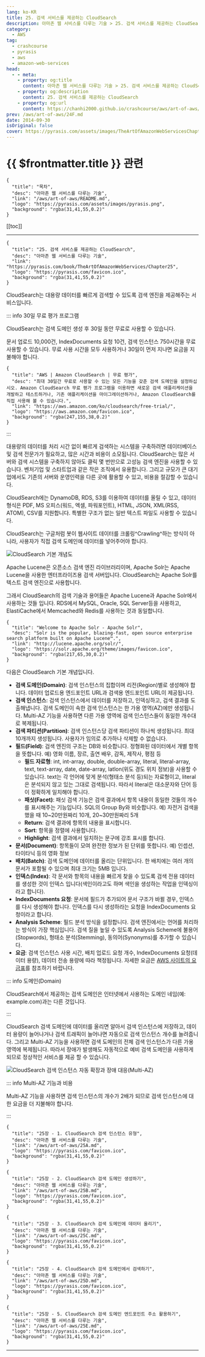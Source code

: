```yaml
---
lang: ko-KR
title: 25. 검색 서비스를 제공하는 CloudSearch
description: 아마존 웹 서비스를 다루는 기술 > 25. 검색 서비스를 제공하는 CloudSearch
category:
  - AWS
tag: 
  - crashcourse
  - pyrasis
  - aws 
  - amazon-web-services
head:
  - - meta:
    - property: og:title
      content: 아마존 웹 서비스를 다루는 기술 > 25. 검색 서비스를 제공하는 CloudSearch
    - property: og:description
      content: 25. 검색 서비스를 제공하는 CloudSearch
    - property: og:url
      content: https://chanhi2000.github.io/crashcourse/aws/art-of-aws/25.html
prev: /aws/art-of-aws/24F.md
date: 2014-09-30
isOriginal: false
cover: https://pyrasis.com/assets/images/TheArtOfAmazonWebServicesChapter25/1.png
---
```


# {{ $frontmatter.title }} 관련

```component VPCard
{
  "title": "목차",
  "desc": "아마존 웹 서비스를 다루는 기술",
  "link": "/aws/art-of-aws/README.md",
  "logo": "https://pyrasis.com/assets/images/pyrasis.png",
  "background": "rgba(31,41,55,0.2)"
}
```

[[toc]]

---

```component VPCard
{
  "title": "25. 검색 서비스를 제공하는 CloudSearch",
  "desc": "아마존 웹 서비스를 다루는 기술",
  "link": "https://pyrasis.com/book/TheArtOfAmazonWebServices/Chapter25",
  "logo": "https://pyrasis.com/favicon.ico",
  "background": "rgba(31,41,55,0.2)"
}
```

CloudSearch는 대용량 데이터를 빠르게 검색할 수 있도록 검색 엔진을 제공해주는 서비스입니다.

::: info 30일 무료 평가 프로그램

CloudSearch는 검색 도메인 생성 후 30일 동안 무료로 사용할 수 있습니다.

문서 업로드 10,000건, IndexDocuments 요청 10건, 검색 인스턴스 750시간을 무료 사용할 수 있습니다. 무료 사용 시간을 모두 사용하거나 30일이 먼저 지나면 요금을 지불해야 합니다.

```component VPCard
{
  "title": "AWS | Amazon CloudSearch | 무료 평가",
  "desc": "최대 30일간 무료로 사용할 수 있는 모든 기능을 갖춘 검색 도메인을 설정하십시오. Amazon CloudSearch 무료 평가 프로그램을 이용하면 새로운 검색 애플리케이션을 개발하고 테스트하거나, 기존 애플리케이션을 마이그레이션하거나, Amazon CloudSearch를 직접 사용해 볼 수 있습니다.",
  "link": "https://aws.amazon.com/ko/cloudsearch/free-trial/",
  "logo": "https://aws.amazon.com/favicon.ico",
  "background": "rgba(247,155,38,0.2)"
}
```

:::

대용량의 데이터를 처리 시간 없이 빠르게 검색하는 시스템을 구축하려면 데이터베이스 및 검색 전문가가 필요하고, 많은 시간과 비용이 소모됩니다. CloudSearch는 많은 서버와 검색 시스템을 구축하지 않아도 클릭 몇 번만으로 고성능 검색 엔진을 사용할 수 있습니다. 벤처기업 및 스타트업과 같은 작은 조직에서 유용합니다. 그리고 규모가 큰 대기업에서도 기존의 서버와 운영인력을 다른 곳에 활용할 수 있고, 비용을 절감할 수 있습니다.

CloudSearch에는 DynamoDB, RDS, S3를 이용하여 데이터를 올릴 수 있고, 데이터 형식은 PDF, MS 오피스(워드, 엑셀, 파워포인트), HTML, JSON, XML(RSS, ATOM), CSV를 지원합니다. 특별한 구조가 없는 일반 텍스트 파일도 사용할 수 있습니다.

CloudSearch는 구글처럼 봇이 웹사이트 데이터를 크롤링^Crawling^하는 방식이 아니라, 사용자가 직접 검색 도메인에 데이터를 넣어주어야 합니다.

![CloudSearch 기본 개념도](https://pyrasis.com/assets/images/TheArtOfAmazonWebServicesChapter25/1.png)

Apache Lucene은 오픈소스 검색 엔진 라이브러리이며, Apache Solr는 Apache Lucene을 사용한 엔터프라이즈용 검색 서버입니다. CloudSearch는 Apache Solr를 텍스트 검색 엔진으로 사용합니다. 

그래서 CloudSearch의 검색 기술과 용어들은 Apache Lucene과 Apache Solr에서 사용하는 것들 입니다. RDS에서 MySQL, Oracle, SQL Server등을 사용하고, ElastiCache에서 Memcached와 Redis를 사용하는 것과 동일합니다.

```component VPCard
{
  "title": "Welcome to Apache Solr - Apache Solr",
  "desc": "Solr is the popular, blazing-fast, open source enterprise search platform built on Apache Lucene™.",
  "link": "http://lucene.apache.org/solr/",
  "logo": "https://solr.apache.org/theme/images/favicon.ico",
  "background": "rgba(217,65,30,0.2)"
}
```

다음은 CloudSearch 기본 개념입니다.

- **검색 도메인(Domain)**: 검색 인스턴스의 집합이며 리전(Region)별로 생성해야 합니다. 데이터 업로드용 엔드포인트 URL과 검색용 엔드포인트 URL이 제공됩니다.
- **검색 인스턴스**: 검색 인스턴스에서 데이터를 저장하고, 인덱싱하고, 검색 결과를 도출해냅니다. 검색 도메인이 속한 검색 인스턴스는 한 가용 영역(AZ)에만 생성됩니다. Multi-AZ 기능을 사용하면 다른 가용 영역에 검색 인스턴스들이 동일한 개수대로 복제됩니다.
- **검색 파티션(Partition)**: 검색 인스턴스당 검색 파티션이 하나씩 생성됩니다. 최대 10개까지 생성됩니다. 사용자가 임의로 추가하나 삭제할 수 없습니다.
- **필드(Field)**: 검색 엔진의 구조는 DB와 비슷합니다. 정형화된 데이터에서 개별 항목을 뜻합니다. 예) 영화 이름, 장르, 출연 배우, 감독, 제작사, 평점 등
  - **필드 자료형**: int, int-array, double, double-array, literal, literal-array, text, text-array, date, date-array, latlon(위도 경도 위치 정보)을 사용할 수 있습니다. text는 각 언어에 맞게 분석(형태소 분석 등)되는 자료형이고, literal은 분석되지 않고 있는 그대로 검색됩니다. 따라서 literal은 대소문자와 단어 등이 정확하게 일치해야 합니다.
  - **패싯(Facet)**: 패싯 검색 기능은 검색 결과에서 항목 내용이 동일한 것들의 개수를 표시해주는 기능입니다. SQL의 Group By와 비슷합니다. 예) 자전거 검색을 했을 때 10\~20만원짜리 10개, 20\~30만원짜리 5개
  - **Return**: 검색 결과에 항목의 내용을 표시합니다.
  - **Sort**: 항목을 정렬에 사용합니다.
  - **Highlight**: 검색 결과에서 일치하는 문구에 강조 표시를 합니다.
- **문서(Document)**: 항목들이 모여 완전한 정보가 된 단위를 뜻합니다. 예) 인셉션, 타이타닉 등의 영화 정보
- **배치(Batch)**: 검색 도메인에 데이터를 올리는 단위입니다. 한 배치에는 여러 개의 문서가 포함될 수 있으며 최대 크기는 5MB 입니다.
- **인덱스(Index)**: 각 문서와 항목의 내용을 빠르게 찾을 수 있도록 검색 전용 데이터를 생성한 것이 인덱스 입니다(색인이라고도 하며 색인을 생성하는 작업을 인덱싱이라고 합니다).
- **IndexDocuments 요청**: 문서에 필드가 추가되어 문서 구조가 바뀔 경우, 인덱스를 다시 생성해야 합니다. 인덱스를 다시 생성하라는 요청을 IndexDocuments 요청이라고 합니다.
- **Analysis Scheme**: 필드 분석 방식을 설정합니다. 검색 엔진에서는 언어를 처리하는 방식이 가장 핵심입니다. 검색 질을 높일 수 있도록 Analysis Scheme에 불용어(Stopwords), 형태소 분석(Stemming), 동의어(Synonyms)를 추가할 수 있습니다.
- **요금**: 검색 인스턴스 사용 시간, 배치 업로드 요청 개수, IndexDocuments 요청(데이터 용량), 데이터 전송 용량에 따라 책정됩니다. 자세한 요금은 [<FontIcon icon="fa-brands fa-aws"/>AWS 사이트의 요금표](http://aws.amazon.com/ko/cloudsearch/pricing/)를 참조하기 바랍니다.

::: info 도메인(Domain)

CloudSearch에서 제공하는 검색 도메인은 인터넷에서 사용하는 도메인 네임(예: example.com)과는 다른 것입니다.

:::

CloudSearch 검색 도메인에 데이터를 올리면 알아서 검색 인스턴스에 저장하고, 데이터 용량이 늘어나거나 검색 트래픽이 늘어나면 자동으로 검색 인스턴스 개수를 늘려줍니다. 그리고 Multi-AZ 기능을 사용하면 검색 도메인의 전체 검색 인스턴스가 다른 가용 영역에 복제됩니다. 따라서 장애가 발생해도 자동적으로 예비 검색 도메인을 사용하게 되므로 정상적인 서비스를 제공 할 수 있습니다.

![CloudSearch 검색 인스턴스 자동 확장과 장애 대응(Multi-AZ)](https://pyrasis.com/assets/images/TheArtOfAmazonWebServicesChapter25/2.png)

::: info Multi-AZ 기능과 비용

Multi-AZ 기능을 사용하면 검색 인스턴스의 개수가 2배가 되므로 검색 인스턴스에 대한 요금을 더 지불해야 합니다.

:::

```component VPCard
{
  "title": "25장 - 1. CloudSearch 검색 인스턴스 유형",
  "desc": "아마존 웹 서비스를 다루는 기술",
  "link": "/aws/art-of-aws/25A.md",
  "logo": "https://pyrasis.com/favicon.ico",
  "background": "rgba(31,41,55,0.2)"
}
```

```component VPCard
{
  "title": "25장 - 2. CloudSearch 검색 도메인 생성하기",
  "desc": "아마존 웹 서비스를 다루는 기술",
  "link": "/aws/art-of-aws/25B.md",
  "logo": "https://pyrasis.com/favicon.ico",
  "background": "rgba(31,41,55,0.2)"
}
```

```component VPCard
{
  "title": "25장 - 3. CloudSearch 검색 도메인에 데이터 올리기",
  "desc": "아마존 웹 서비스를 다루는 기술",
  "link": "/aws/art-of-aws/25C.md",
  "logo": "https://pyrasis.com/favicon.ico",
  "background": "rgba(31,41,55,0.2)"
}
```

```component VPCard
{
  "title": "25장 - 4. CloudSearch 검색 도메인에서 검색하기",
  "desc": "아마존 웹 서비스를 다루는 기술",
  "link": "/aws/art-of-aws/25D.md",
  "logo": "https://pyrasis.com/favicon.ico",
  "background": "rgba(31,41,55,0.2)"
}
```

```component VPCard
{
  "title": "25장 - 5. CloudSearch 검색 도메인 엔드포인트 주소 활용하기",
  "desc": "아마존 웹 서비스를 다루는 기술",
  "link": "/aws/art-of-aws/25E.md",
  "logo": "https://pyrasis.com/favicon.ico",
  "background": "rgba(31,41,55,0.2)"
}
```

---

<TagLinks />